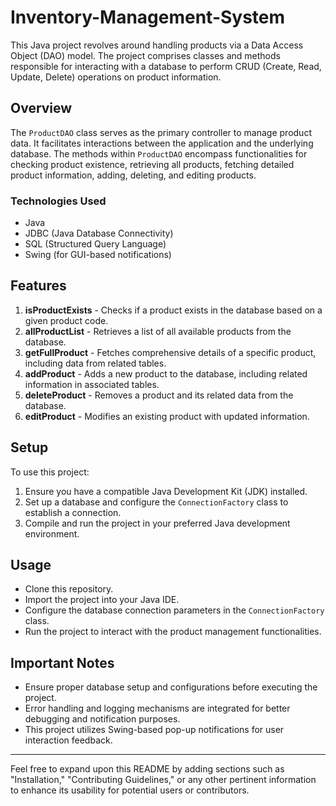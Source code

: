 # Inventory-Management-System

This Java project revolves around handling products via a Data Access Object (DAO) model. The project comprises classes and methods responsible for interacting with a database to perform CRUD (Create, Read, Update, Delete) operations on product information.

## Overview

The `ProductDAO` class serves as the primary controller to manage product data. It facilitates interactions between the application and the underlying database. The methods within `ProductDAO` encompass functionalities for checking product existence, retrieving all products, fetching detailed product information, adding, deleting, and editing products.

### Technologies Used

- Java
- JDBC (Java Database Connectivity)
- SQL (Structured Query Language)
- Swing (for GUI-based notifications)

## Features

1. **isProductExists** - Checks if a product exists in the database based on a given product code.
2. **allProductList** - Retrieves a list of all available products from the database.
3. **getFullProduct** - Fetches comprehensive details of a specific product, including data from related tables.
4. **addProduct** - Adds a new product to the database, including related information in associated tables.
5. **deleteProduct** - Removes a product and its related data from the database.
6. **editProduct** - Modifies an existing product with updated information.

## Setup

To use this project:

1. Ensure you have a compatible Java Development Kit (JDK) installed.
2. Set up a database and configure the `ConnectionFactory` class to establish a connection.
3. Compile and run the project in your preferred Java development environment.

## Usage

- Clone this repository.
- Import the project into your Java IDE.
- Configure the database connection parameters in the `ConnectionFactory` class.
- Run the project to interact with the product management functionalities.

## Important Notes

- Ensure proper database setup and configurations before executing the project.
- Error handling and logging mechanisms are integrated for better debugging and notification purposes.
- This project utilizes Swing-based pop-up notifications for user interaction feedback.

---

Feel free to expand upon this README by adding sections such as "Installation," "Contributing Guidelines," or any other pertinent information to enhance its usability for potential users or contributors.
